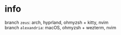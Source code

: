 # info  
branch `zeus`: arch, hyprland, ohmyzsh + kitty, nvim  
branch `alexandria`: macOS, ohmyzsh + wezterm, nvim  
